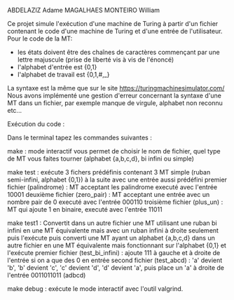 ABDELAZIZ Adame
MAGALHAES MONTEIRO William

Ce projet simule l'exécution  d'une machine de Turing à partir d'un fichier contenant le code d'une machine de Turing et d'une entrée de l'utilisateur.
Pour le code de la MT: 

- les états doivent être des chaînes de caractères commençant par une lettre majuscule (prise de liberté vis à vis de l'énoncé)
- l'alphabet d'entrée est {0,1}
- l'alphabet de travail est {0,1,#,_}

La syntaxe est la même que sur le site https://turingmachinesimulator.com/
Nous avons implémenté une gestion d'erreur concernant la syntaxe d'une MT dans un fichier, par exemple manque de virgule, alphabet non reconnu etc...

Exécution du code :

Dans le terminal tapez les commandes suivantes :

make : mode interactif vous permet de choisir le nom de fichier, quel type de MT vous faites tourner (alphabet {a,b,c,d}, bi infini ou simple)

make test : exécute 3 fichers prédéfinis contenant 3 MT simple (ruban semi-infini, alphabet {0,1}) à la suite avec une entrée aussi prédéfini
            premier fichier (palindrome) : MT acceptant les palindrome executé avec l'entrée 10001
            deuxième fichier (zero_pair) : MT acceptant une entrée avec un nombre pair de 0 executé avec l'entrée 000110
            troisième fichier (plus_un)  : MT qui ajoute 1 en binaire, executé avec l'entrée 11011
            

make test1 : Convertit dans un autre fichier une MT utilisant une ruban bi infini en une MT équivalente mais avec un ruban infini à droite seulement puis l'exécute
             puis converti une MT ayant un alphabet {a,b,c,d} dans un autre fichier en une MT équivalente mais fonctionnant sur l'alphabet {0,1} et l'exécute
             premier fichier (test_bi_infini) : ajoute 111 à gauche et à droite de l'entrée si on a que des 0 en entrée
             second fichier (test_abcd) : 'a' devient 'b', 'b' devient 'c', 'c' devient 'd', 'd' devient 'a', puis place un 'a' à droite de l'entrée 0011011011 (adbcd)

make debug : exécute le mode interactif avec l'outil valgrind.
